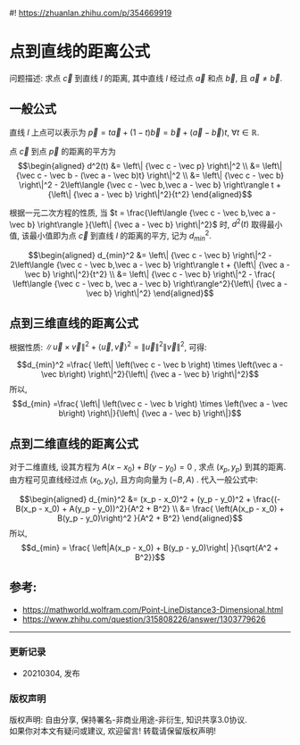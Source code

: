 #! https://zhuanlan.zhihu.com/p/354669919
# 点到直线的距离公式

问题描述: 求点 $\vec c$ 到直线 $l$ 的距离, 其中直线 $l$ 经过点 $\vec a$ 和点 $\vec b$, 且 $\vec a \ne \vec b$.

## 一般公式
直线 $l$ 上点可以表示为 $\vec p = t\vec a + (1 - t)\vec b = \vec b + (\vec a - \vec b)t$, $\forall t \in \mathbb{R}$.

点 $\vec c$ 到点 $\vec p$ 的距离的平方为 
$$\begin{aligned} 
d^2(t) &= \left\| {\vec c - \vec p} \right\|^2 \\
       &= \left\| {\vec c - \vec b - (\vec a - \vec b)t} \right\|^2 \\
       &= \left\| {\vec c - \vec b} \right\|^2 - 2\left\langle {\vec c - \vec b,\vec a - \vec b} \right\rangle t + {\left\| {\vec a - \vec b} \right\|^2}{t^2}
\end{aligned}$$

根据一元二次方程的性质, 当 $t = \frac{\left\langle {\vec c - \vec b,\vec a - \vec b} \right\rangle }{\left\| {\vec a - \vec b} \right\|^2}$ 时, $d^2(t)$ 取得最小值, 该最小值即为点 $\vec c$ 到直线 $l$ 的距离的平方, 记为 $d_{min}^2$.

$$\begin{aligned}
d_{min}^2 &= \left\| {\vec c - \vec b} \right\|^2 - 2\left\langle {\vec c - \vec b,\vec a - \vec b} \right\rangle t + {\left\| {\vec a - \vec b} \right\|^2}{t^2} \\
         &= \left\| {\vec c - \vec b} \right\|^2 - \frac{ \left\langle {\vec c - \vec b, \vec a - \vec b} \right\rangle^2}{\left\| {\vec a - \vec b} \right\|^2}
\end{aligned}$$


## 点到三维直线的距离公式
根据性质: $\|\vec u \times \vec v \|^2 + \langle \vec u, \vec v \rangle^2=\|\vec u\|^2 \|\vec v \|^2$, 可得:

$$d_{min}^2 =\frac{ \left\| \left(\vec c - \vec b \right) \times \left(\vec a - \vec b\right) \right\|^2}{\left\| {\vec a - \vec b} \right\|^2}$$
所以,
$$d_{min} =\frac{ \left\| \left(\vec c - \vec b \right) \times \left(\vec a - \vec b\right) \right\|}{\left\| {\vec a - \vec b} \right\|}$$


## 点到二维直线的距离公式
对于二维直线, 设其方程为 $A\left( {x - {x_0}} \right) + B\left( {y - {y_0}} \right) = 0$ , 求点 $\left( {{x_p},{y_p}} \right)$ 到其的距离. 由方程可见直线经过点 $\left( {{x_0},{y_0}} \right)$, 且方向向量为 $\left( { - B,A} \right)$ . 代入一般公式中:

$$\begin{aligned}
d_{min}^2 &= (x_p - x_0)^2 + (y_p - y_0)^2 + \frac{(-B(x_p - x_0) + A(y_p - y_0))^2}{A^2 + B^2} \\
          &= \frac{ \left(A(x_p - x_0) + B(y_p - y_0)\right)^2 }{A^2 + B^2}
\end{aligned}$$
所以,
$$d_{min} = \frac{ \left|A(x_p - x_0) + B(y_p - y_0)\right| }{\sqrt{A^2 + B^2}}$$

## 参考:
- https://mathworld.wolfram.com/Point-LineDistance3-Dimensional.html
- https://www.zhihu.com/question/315808226/answer/1303779626

***
### **更新记录**
- 20210304, 发布
### **版权声明**
版权声明: 自由分享, 保持署名-非商业用途-非衍生, 知识共享3.0协议.  
如果你对本文有疑问或建议, 欢迎留言! 转载请保留版权声明!


